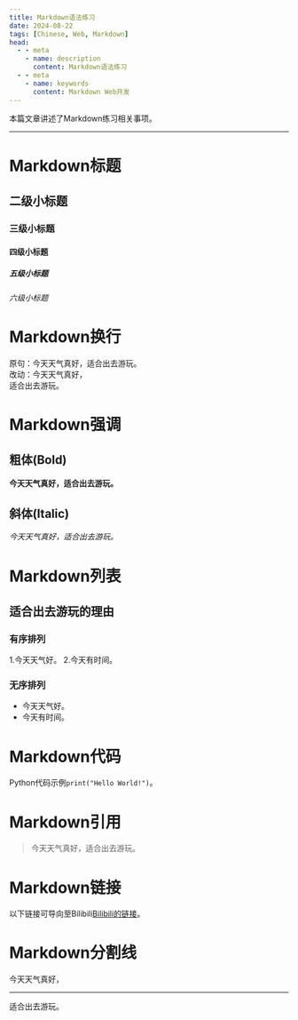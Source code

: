 ```yaml
---
title: Markdown语法练习
date: 2024-08-22
tags: [Chinese, Web, Markdown]
head:
  - - meta
    - name: description
      content: Markdown语法练习
  - - meta
    - name: keywords
      content: Markdown Web开发
---
```


本篇文章讲述了Markdown练习相关事项。

---
# Markdown标题

## 二级小标题
### 三级小标题
#### 四级小标题
##### 五级小标题
###### 六级小标题

# Markdown换行

原句：今天天气真好，适合出去游玩。<br>
改动：今天天气真好，<br>适合出去游玩。

# Markdown强调

## 粗体(Bold)

**今天天气真好，适合出去游玩。**

## 斜体(Italic)

*今天天气真好，适合出去游玩。*

# Markdown列表

## 适合出去游玩的理由

### 有序排列

1.今天天气好。
2.今天有时间。

### 无序排列

- 今天天气好。
- 今天有时间。

# Markdown代码

Python代码示例`print("Hello World!")`。

# Markdown引用

> 今天天气真好，适合出去游玩。

# Markdown链接

以下链接可导向至Bilibili[Bilibili的链接](https://bilibili.com)。

# Markdown分割线

今天天气真好，
***
适合出去游玩。
